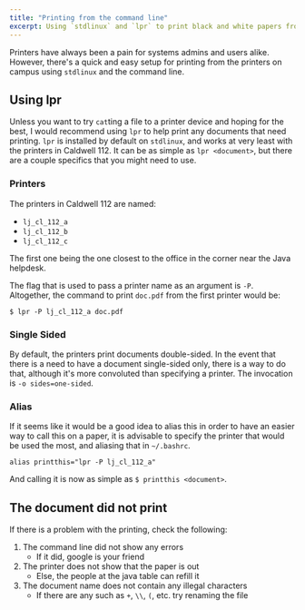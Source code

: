 ```yaml
---
title: "Printing from the command line"
excerpt: Using `stdlinux` and `lpr` to print black and white papers from the university's free printing service.
---
```


Printers have always been a pain for systems admins and users alike. However, there's a quick and easy setup for printing from the printers on campus using `stdlinux` and the command line.

## Using lpr

Unless you want to try `cat`ting a file to a printer device and hoping for the best, I would recommend using `lpr` to help print any documents that need printing. `lpr` is installed by default on `stdlinux`, and works at very least with the printers in Caldwell 112. It can be as simple as `lpr <document>`, but there are a couple specifics that you might need to use.

### Printers

The printers in Caldwell 112 are named:

* `lj_cl_112_a`
* `lj_cl_112_b`
* `lj_cl_112_c`

The first one being the one closest to the office in the corner near the Java helpdesk.

The flag that is used to pass a printer name as an argument is `-P`. Altogether, the command to print `doc.pdf` from the first printer would be:

```
$ lpr -P lj_cl_112_a doc.pdf
```

### Single Sided

By default, the printers print documents double-sided. In the event that there is a need to have a document single-sided only, there is a way to do that, although it's more convoluted than specifying a printer. The invocation is `-o sides=one-sided`.

### Alias

If it seems like it would be a good idea to alias this in order to have an easier way to call this on a paper, it is advisable to specify the printer that would be used the most, and aliasing that in `~/.bashrc`.

```
alias printthis="lpr -P lj_cl_112_a"
```

And calling it is now as simple as `$ printthis <document>`.

## The document did not print

If there is a problem with the printing, check the following:

1. The command line did not show any errors
    * If it did, google is your friend
2. The printer does not show that the paper is out
    * Else, the people at the java table can refill it
3. The document name does not contain any illegal characters
    * If there are any such as `+`, `\\`, `(`, etc. try renaming the file
